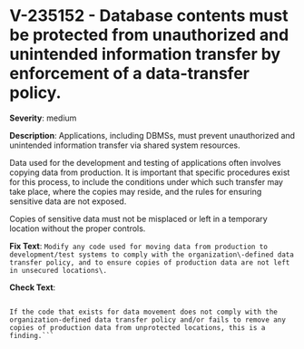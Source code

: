 # V-235152 - Database contents must be protected from unauthorized and unintended information transfer by enforcement of a data-transfer policy.

**Severity**: medium

**Description**:
Applications, including DBMSs, must prevent unauthorized and unintended information transfer via shared system resources. 

Data used for the development and testing of applications often involves copying data from production. It is important that specific procedures exist for this process, to include the conditions under which such transfer may take place, where the copies may reside, and the rules for ensuring sensitive data are not exposed.

Copies of sensitive data must not be misplaced or left in a temporary location without the proper controls.

**Fix Text**:
```Modify any code used for moving data from production to development/test systems to comply with the organization\-defined data transfer policy, and to ensure copies of production data are not left in unsecured locations\.```

**Check Text**:
```Review the procedures for the refreshing of development/test data from production. Review any scripts or code that exists for the movement of production data to development/test systems, or to any other location or for any other purpose. Verify that copies of production data are not left in unprotected locations. 

If the code that exists for data movement does not comply with the organization-defined data transfer policy and/or fails to remove any copies of production data from unprotected locations, this is a finding.```

